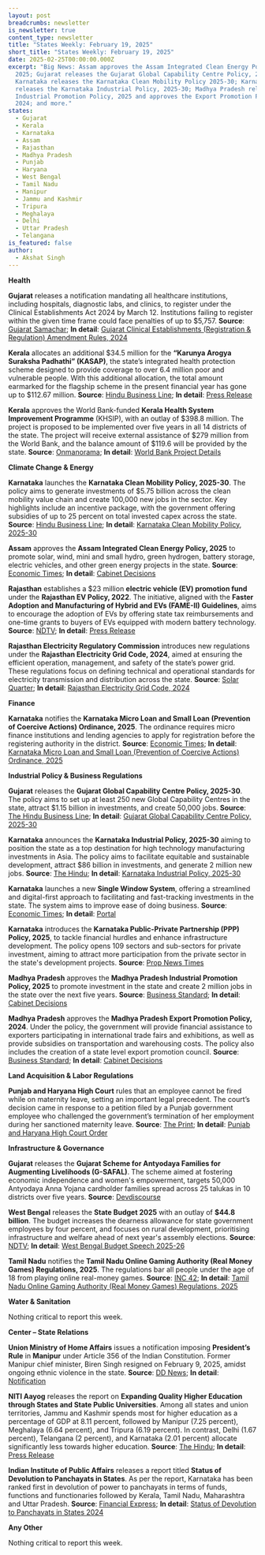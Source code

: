 ```yaml
---
layout: post
breadcrumbs: newsletter
is_newsletter: true
content_type: newsletter
title: "States Weekly: February 19, 2025"
short_title: "States Weekly: February 19, 2025"
date: 2025-02-25T00:00:00.000Z
excerpt: "Big News: Assam approves the Assam Integrated Clean Energy Policy
  2025; Gujarat releases the Gujarat Global Capability Centre Policy, 2025-30;
  Karnataka releases the Karnataka Clean Mobility Policy 2025-30; Karnataka
  releases the Karnataka Industrial Policy, 2025-30; Madhya Pradesh releases its
  Industrial Promotion Policy, 2025 and approves the Export Promotion Policy,
  2024; and more."
states:
  - Gujarat
  - Kerala
  - Karnataka
  - Assam
  - Rajasthan
  - Madhya Pradesh
  - Punjab
  - Haryana
  - West Bengal
  - Tamil Nadu
  - Manipur
  - Jammu and Kashmir
  - Tripura
  - Meghalaya
  - Delhi
  - Uttar Pradesh
  - Telangana
is_featured: false
author:
  - Akshat Singh
---
```

**Health**

**Gujarat** releases a notification mandating all healthcare institutions, including hospitals, diagnostic labs, and clinics, to register under the Clinical Establishments Act 2024 by March 12. Institutions failing to register within the given time frame could face penalties of up to $5,757. **Source**: [Gujarat Samachar](https://english.gujaratsamachar.com/news/health/healthcare-institutions-must-register-under-clinical-establishment-act-2024-gujarat-govt); **In detail**: [Gujarat Clinical Establishments (Registration & Regulation) Amendment Rules, 2024](https://acrobat.adobe.com/id/urn:aaid:sc:VA6C2:a2218cbe-45f2-47c0-a3df-9e16e6ecea1a)

**Kerala** allocates an additional $34.5 million for the **“Karunya Arogya Suraksha Padhathi” (KASAP)**, the state’s integrated health protection scheme designed to provide coverage to over 6.4 million poor and vulnerable people. With this additional allocation, the total amount earmarked for the flagship scheme in the present financial year has gone up to $112.67 million. **Source**: [Hindu Business Line](https://www.thehindubusinessline.com/news/national/kerala-govt-allocates-additional-300-crore-for-integrated-healthcare-scheme/article69225765.ece); **In detail**: [Press Release](https://acrobat.adobe.com/id/urn:aaid:sc:VA6C2:ec1787c4-f745-42b4-9e7e-5a66a5d0aaa2)

**Kerala** approves the World Bank-funded **Kerala Health System Improvement Programme** (KHSIP), with an outlay of $398.8 million. The project is proposed to be implemented over five years in all 14 districts of the state. The project will receive external assistance of $279 million from the World Bank, and the balance amount of $119.6 will be provided by the state. **Source**: [Onmanorama](https://www.onmanorama.com/news/kerala/2025/02/12/world-bank-funded-kerala-health-system-revamp-mission-implemented-3464-crore.html); **In detail**: [World Bank Project Details](https://projects.worldbank.org/en/projects-operations/project-detail/P503872)

**Climate Change & Energy**

**Karnataka** launches the **Karnataka Clean Mobility Policy, 2025-30**. The policy aims to generate investments of $5.75 billion across the clean mobility value chain and create 100,000 new jobs in the sector. Key highlights include an incentive package, with the government offering subsidies of up to 25 percent on total invested capex across the state. **Source**: [Hindu Business Line](https://www.thehindubusinessline.com/news/karnataka-unveils-clean-mobility-policy-2025-2030-to-boost-ev-sector-targets-50000-crore-investment-in-clean-mobility/article69218950.ece); **In detail**: [Karnataka Clean Mobility Policy, 2025-30](https://acrobat.adobe.com/id/urn:aaid:sc:VA6C2:a4f3cb19-cc10-4120-a3c0-722fb784d82c)

**Assam** approves the **Assam Integrated Clean Energy Policy, 2025** to promote solar, wind, mini and small hydro, green hydrogen, battery storage, electric vehicles, and other green energy projects in the state. **Source**: [Economic Times](https://energy.economictimes.indiatimes.com/news/renewable/assam-cabinet-approves-mega-industrial-park-new-policy-for-green-energy/118316082); **In detail**: [Cabinet Decisions](https://cm.assam.gov.in/cabinet-decisions-details?articleId=646351)

**Rajasthan** establishes a $23 million **electric vehicle (EV) promotion fund** under the **Rajasthan EV Policy, 2022**. The initiative, aligned with the **Faster Adoption and Manufacturing of Hybrid and EVs (FAME-II) Guidelines**, aims to encourage the adoption of EVs by offering state tax reimbursements and one-time grants to buyers of EVs equipped with modern battery technology. **Source**: [NDTV](https://www.ndtv.com/auto/rajasthan-govt-announces-200-crore-subsidy-for-electric-vehicles-7687056); **In detail**: [Press Release](https://acrobat.adobe.com/id/urn:aaid:sc:VA6C2:d17274e2-765e-44ef-8158-50f9dfd76ec0)

**Rajasthan Electricity Regulatory Commission** introduces new regulations under the **Rajasthan Electricity Grid Code, 2024**, aimed at ensuring the efficient operation, management, and safety of the state’s power grid. These regulations focus on defining technical and operational standards for electricity transmission and distribution across the state. **Source**: [Solar Quarter](https://solarquarter.com/2025/02/11/rerc-introduces-rajasthan-electricity-grid-code-2024-regulations-to-strengthen-power-infrastructure/); **In detail**: [Rajasthan Electricity Grid Code, 2024](https://acrobat.adobe.com/id/urn:aaid:sc:VA6C2:7fb1bf57-fa49-46db-bd22-80e04816921b)

**Finance**

**Karnataka** notifies the **Karnataka Micro Loan and Small Loan (Prevention of Coercive Actions) Ordinance, 2025**. The ordinance requires micro finance institutions and lending agencies to apply for registration before the registering authority in the district. **Source**: [Economic Times](https://economictimes.indiatimes.com/news/india/karnataka-mfi-ordinance-new-law-imposes-tough-conditions-for-mfis-to-operate-coercive-loan-recover-will-invite-fine-jail-term/articleshow/118184333.cms); **In detail**: [Karnataka Micro Loan and Small Loan (Prevention of Coercive Actions) Ordinance, 2025](https://acrobat.adobe.com/id/urn:aaid:sc:VA6C2:e48e6368-d4be-426e-8e6d-24166c46a450)

**Industrial Policy & Business Regulations**  

**Gujarat** releases the **Gujarat Global Capability Centre Policy, 2025-30**. The policy aims to set up at least 250 new Global Capability Centres in the state, attract $1.15 billion in investments, and create 50,000 jobs. **Source**: [The Hindu Business Line](https://www.thehindubusinessline.com/news/national/gujarat-government-unveils-policy-for-setting-up-250-new-global-capability-centres/article69205766.ece); **In detail**: [Gujarat Global Capability Centre Policy, 2025-30](https://acrobat.adobe.com/id/urn:aaid:sc:VA6C2:07574df7-8f2c-4f50-8f24-d29a278e5b53)

**Karnataka** announces the **Karnataka Industrial Policy, 2025-30** aiming to position the state as a top destination for high technology manufacturing investments in Asia. The policy aims to facilitate equitable and sustainable development, attract $86 billion in investments, and generate 2 million new jobs. **Source**: [The Hindu](https://www.thehindu.com/news/national/karnataka/karnataka-unveils-new-industrial-policy-to-attract-75-lakh-cr-create-20-lakh-new-jobs/article69208147.ece); **In detail**: [Karnataka Industrial Policy, 2025-30](https://acrobat.adobe.com/id/urn:aaid:sc:VA6C2:4ffd4575-2a17-466c-845f-b95d62381c29)

**Karnataka** launches a new **Single Window System**, offering a streamlined and digital-first approach to facilitating and fast-tracking investments in the state. The system aims to improve ease of doing business. **Source**: [Economic Times](https://economictimes.indiatimes.com/news/india/karnataka-govt-launches-new-single-window-system-at-invest-karnataka-2025/articleshow/118177121.cms); **In detail**: [Portal](https://urldefense.com/v3/__https:/investkarnataka.co.in/features-of-single-window-system/__;!!KRhing!aFaNG0OogZ20_VLO73Z0sLQEGAyS-HwFvAuRpfWpYMfEQUt0FsK3NxfvaGFajOd7y6L9H_4R4f_IliSJUWvt$)

**Karnataka** introduces the **Karnataka Public-Private Partnership (PPP) Policy, 2025**, to tackle financial hurdles and enhance infrastructure development. The policy opens 109 sectors and sub-sectors for private investment, aiming to attract more participation from the private sector in the state's development projects. **Source**: [Prop News Times](https://propnewstime.com/getdetailsStories/MTQ5Mzc=/karnataka-unveils-new-ppp-policy-to-boost-infrastructure-and-private-investment)

**Madhya Pradesh** approves the **Madhya Pradesh Industrial Promotion Policy, 2025** to promote investment in the state and create 2 million jobs in the state over the next five years. **Source**: [Business Standard](https://www.business-standard.com/india-news/before-gis-mp-releases-key-policies-including-industrial-and-export-policy-125021101962_1.html); **In detail**: [Cabinet Decisions](https://www.mpinfo.org/Home/TodaysNews?newsid=20250211N310&fontname=FontEnglish&LocID=32&pubdate=02/11/2025)

**Madhya Pradesh** approves the **Madhya Pradesh Export Promotion Policy, 2024**. Under the policy, the government will provide financial assistance to exporters participating in international trade fairs and exhibitions, as well as provide subsidies on transportation and warehousing costs. The policy also includes the creation of a state level export promotion council. **Source**: [Business Standard](https://www.business-standard.com/india-news/before-gis-mp-releases-key-policies-including-industrial-and-export-policy-125021101962_1.html); **In detail**: [Cabinet Decisions](https://www.mpinfo.org/Home/TodaysNews?newsid=20250211N310&fontname=FontEnglish&LocID=32&pubdate=02/11/2025)

**Land Acquisition & Labor Regulations**  

**Punjab and Haryana High Court** rules that an employee cannot be fired while on maternity leave, setting an important legal precedent. The court’s decision came in response to a petition filed by a Punjab government employee who challenged the government’s termination of her employment during her sanctioned maternity leave. **Source**: [The Print](https://theprint.in/judiciary/punjab-and-haryana-hc-rules-that-an-employee-cannot-be-fired-while-on-maternity-leave/2495415/); **In detail**: [Punjab and Haryana High Court Order](https://acrobat.adobe.com/id/urn:aaid:sc:VA6C2:7325a839-c41c-4dfc-a8b8-152e1f5d5c00)

**Infrastructure & Governance**

**Gujarat** releases the **Gujarat Scheme for Antyodaya Families for Augmenting Livelihoods (G-SAFAL)**. The scheme aimed at fostering economic independence and women's empowerment, targets 50,000 Antyodaya Anna Yojana cardholder families spread across 25 talukas in 10 districts over five years. **Source**: [Devdiscourse](https://www.devdiscourse.com/article/headlines/3264950-gujarats-g-safal-initiative-a-new-dawn-for-antyodaya-families)

**West Bengal** releases the **State Budget 2025** with an outlay of **$44.8 billion**. The budget increases the dearness allowance for state government employees by four percent, and focuses on rural development, prioritising infrastructure and welfare ahead of next year's assembly elections. **Source**: [NDTV](https://www.ndtv.com/india-news/west-bengal-government-tables-rs-3-89-lakh-crore-budget-in-pre-poll-year-7696860); **In detail**: [West Bengal Budget Speech 2025-26](https://finance.wb.gov.in/writereaddata/Budget_Speech/2025_English.pdf)

**Tamil Nadu** notifies the **Tamil Nadu Online Gaming Authority (Real Money Games) Regulations, 2025**. The regulations bar all people under the age of 18 from playing online real-money games. **Source**: [INC 42](https://inc42.com/buzz/tn-notifies-new-rules-banning-real-money-gaming-for-minors/); **In detail**: [Tamil Nadu Online Gaming Authority (Real Money Games) Regulations, 2025](https://acrobat.adobe.com/id/urn:aaid:sc:VA6C2:2e32d55c-62c5-4197-aaa2-346d38defb7f)

**Water & Sanitation**

Nothing critical to report this week.

**Center – State Relations**

**Union Ministry of Home Affairs** issues a notification imposing **President’s Rule** in **Manipur** under Article 356 of the Indian Constitution. Former Manipur chief minister, Biren Singh resigned on February 9, 2025, amidst ongoing ethnic violence in the state. **Source**: [DD News](https://ddnews.gov.in/en/presidents-rule-imposed-in-manipur/); **In detail**: [Notification](https://acrobat.adobe.com/id/urn:aaid:sc:VA6C2:8c692bbd-af03-43d1-aa97-e3547cc636c1)

**NITI Aayog** releases the report on **Expanding Quality Higher Education through States and State Public Universities**. Among all states and union territories, Jammu and Kashmir spends most for higher education as a percentage of GDP at 8.11 percent, followed by Manipur (7.25 percent), Meghalaya (6.64 percent), and Tripura (6.19 percent). In contrast, Delhi (1.67 percent), Telangana (2 percent), and Karnataka (2.01 percent) allocate significantly less towards higher education. **Source**: [The Hindu](https://www.thehindu.com/education/niti-aayog-report-seeks-more-public-funding-for-higher-education/article69203943.ece); **In detail**: [Press Release](https://pib.gov.in/PressReleasePage.aspx?PRID=2101510)

**Indian Institute of Public Affairs** releases a report titled **Status of Devolution to Panchayats in States**. As per the report, Karnataka has been ranked first in devolution of power to panchayats in terms of funds, functions and functionaries followed by Kerala, Tamil Nadu, Maharashtra and Uttar Pradesh. **Source**: [Financial Express](https://www.financialexpress.com/india-news/karnataka-tops-in-transfer-of-funds-power-to-panchayats/3748653/); **In detail**: [Status of Devolution to Panchayats in States 2024](https://static.pib.gov.in/WriteReadData/specificdocs/documents/2025/feb/doc2025213501801.pdf)

**Any Other**

Nothing critical to report this week.
